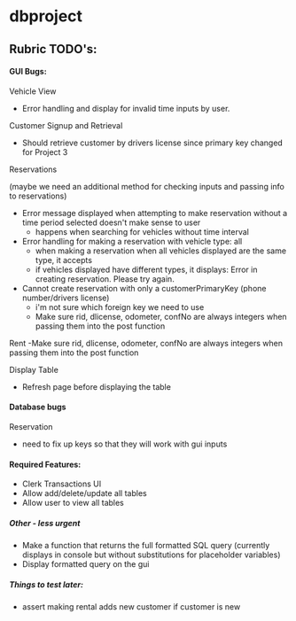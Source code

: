 # **dbproject**

## Rubric TODO's:

#### GUI Bugs:
Vehicle View
- Error handling and display for invalid time inputs by user.

Customer Signup and Retrieval
- Should retrieve customer by drivers license since primary key changed for Project 3

Reservations 

(maybe we need an additional method for checking inputs and passing info to reservations)
- Error message displayed when attempting to make reservation without a time period selected doesn't make sense to user
    - happens when searching for vehicles without time interval
- Error handling for making a reservation with vehicle type: all
    - when making a reservation when all vehicles displayed are the same type, it accepts
    - if vehicles displayed have different types, it displays: Error in creating reservation. Please try again.
- Cannot create reservation with only a customerPrimaryKey (phone number/drivers license)
    - i'm not sure which foreign key we need to use
    - Make sure rid, dlicense, odometer, confNo are always integers when passing them into the post function

Rent
-Make sure rid, dlicense, odometer, confNo are always integers when passing them into the post function


Display Table
- Refresh page before displaying the table

#### Database bugs
Reservation
- need to fix up keys so that they will work with gui inputs

#### Required Features:

- Clerk Transactions UI
- Allow add/delete/update all tables
- Allow user to view all tables

##### Other - less urgent
- Make a function that returns the full formatted SQL query (currently displays in console but without 
substitutions for placeholder variables)
- Display formatted query on the gui

##### Things to test later:
- assert making rental adds new customer if customer is new
